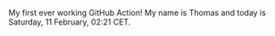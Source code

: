 My first ever working GitHub Action!
My name is Thomas and today is Saturday, 11 February, 02:21 CET. 

